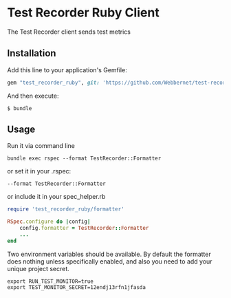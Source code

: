 # Test Recorder Ruby Client

The Test Recorder client sends test metrics

## Installation

Add this line to your application's Gemfile:

```ruby
gem "test_recorder_ruby", git: 'https://github.com/Webbernet/test-recorder-ruby'
```

And then execute:

    $ bundle

## Usage

Run it via command line

```shell
bundle exec rspec --format TestRecorder::Formatter
```

or set it in your .rspec:

```
--format TestRecorder::Formatter
```

or include it in your spec_helper.rb

```ruby
require 'test_recorder_ruby/formatter'

RSpec.configure do |config|
    config.formatter = TestRecorder::Formatter
    ...
end
```

Two environment variables should be available. By default the formatter does nothing unless specifically enabled, and also you need to add your unique project secret.

```shell
export RUN_TEST_MONITOR=true
export TEST_MONITOR_SECRET=12endj13rfn1jfasda
```



